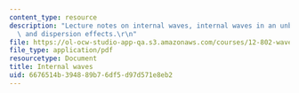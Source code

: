 ```yaml
---
content_type: resource
description: "Lecture notes on internal waves, internal waves in an unbounded fluid,\
  \ and dispersion effects.\r\n"
file: https://ol-ocw-studio-app-qa.s3.amazonaws.com/courses/12-802-wave-motion-in-the-ocean-and-the-atmosphere-spring-2008/6676514b394889b76df5d97d571e8eb2_MIT12_802S08_lec06.pdf
file_type: application/pdf
resourcetype: Document
title: Internal waves
uid: 6676514b-3948-89b7-6df5-d97d571e8eb2
---
```

